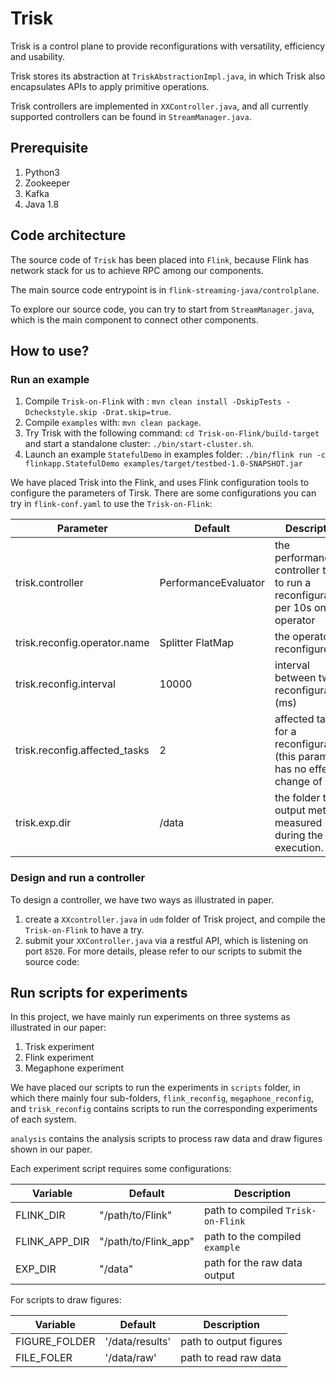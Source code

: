 # Trisk
Trisk is a control plane to provide reconfigurations with versatility, efficiency and usability.

Trisk stores its abstraction at `TriskAbstractionImpl.java`, in which Trisk also encapsulates APIs to apply primitive operations.

Trisk controllers are implemented in `XXController.java`, and all currently supported controllers can be found in `StreamManager.java`.

## Prerequisite

1. Python3
2. Zookeeper
3. Kafka
4. Java 1.8

## Code architecture

The source code of `Trisk` has been placed into `Flink`, because Flink has network stack for us to achieve RPC among our components.

The main source code entrypoint is in `flink-streaming-java/controlplane`.

To explore our source code, you can try to start from `StreamManager.java`, which is the main component to connect other components.

## How to use?

### Run an example

1. Compile `Trisk-on-Flink` with : `mvn clean install -DskipTests -Dcheckstyle.skip -Drat.skip=true`.
2. Compile `examples` with: `mvn clean package`.
3. Try Trisk with the following command: `cd Trisk-on-Flink/build-target`  and start a standalone cluster: `./bin/start-cluster.sh`.
4. Launch an example `StatefulDemo`  in  examples folder: `./bin/flink run -c flinkapp.StatefulDemo examples/target/testbed-1.0-SNAPSHOT.jar`

We have placed Trisk into the Flink, and uses Flink configuration tools to configure the parameters of Tirsk. There are some configurations you can try in `flink-conf.yaml` to use the `Trisk-on-Flink`:

| Parameter                     | Default              | Description                                                  |
| ----------------------------- | -------------------- | ------------------------------------------------------------ |
| trisk.controller              | PerformanceEvaluator | the performance controller tries to run a reconfiguration per 10s on an operator |
| trisk.reconfig.operator.name  | Splitter FlatMap     | the operator to reconfigure                                  |
| trisk.reconfig.interval       | 10000                | interval between two reconfigurations (ms)                   |
| trisk.reconfig.affected_tasks | 2                    | affected tasks for a reconfiguration (this parameter has no effect on change of logic) |
| trisk.exp.dir                 | /data                | the folder to output metrics measured during the execution.  |

### Design and run a controller

To design a controller, we have two ways as illustrated in paper.

1. create a `XXcontroller.java`  in `udm` folder of Trisk project, and compile the `Trisk-on-Flink` to have a try.
2. submit your `XXController.java` via a restful API, which is listening on port `8520`. For more details, please refer to our scripts to submit the source code: 

## Run scripts for experiments

In this project, we have mainly run experiments on three systems as illustrated in our paper:

1. Trisk experiment
2. Flink experiment
3. Megaphone experiment

We have placed our scripts to run the experiments in `scripts` folder, in which there mainly four sub-folders, `flink_reconfig`, `megaphone_reconfig`, and `trisk_reconfig` contains scripts to run the corresponding experiments of each system.

`analysis` contains the analysis scripts to process raw data and draw figures shown in our paper.

Each experiment script requires some configurations:

| Variable      | Default              | Description                        |
| ------------- | -------------------- | ---------------------------------- |
| FLINK_DIR     | "/path/to/Flink"     | path to compiled  `Trisk-on-Flink` |
| FLINK_APP_DIR | "/path/to/Flink_app" | path to the compiled `example`     |
| EXP_DIR       | "/data"              | path for the raw data output       |

For scripts to draw figures:

| Variable      | Default         | Description            |
| ------------- | --------------- | ---------------------- |
| FIGURE_FOLDER | '/data/results' | path to output figures |
| FILE_FOLER    | '/data/raw'     | path to read raw data  |


